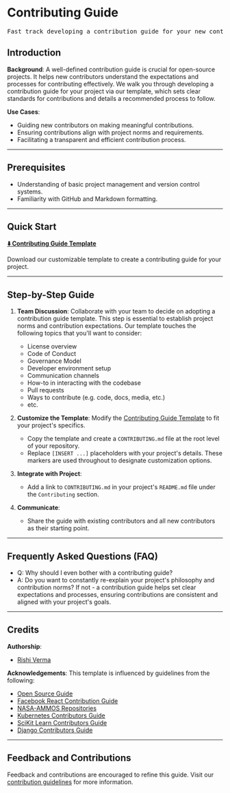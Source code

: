 # Contributing Guide

<pre align="center">Fast track developing a contribution guide for your new contributors.</pre>

## Introduction

**Background**: A well-defined contribution guide is crucial for open-source projects. It helps new contributors understand the expectations and processes for contributing effectively. We walk you through developing a contribution guide for your project via our template, which sets clear standards for contributions and details a recommended process to follow.

**Use Cases**:
- Guiding new contributors on making meaningful contributions.
- Ensuring contributions align with project norms and requirements.
- Facilitating a transparent and efficient contribution process.

---

## Prerequisites

* Understanding of basic project management and version control systems.
* Familiarity with GitHub and Markdown formatting.

---

## Quick Start

**[⬇️ Contributing Guide Template](CONTRIBUTING.md)**

Download our customizable template to create a contributing guide for your project.

---

## Step-by-Step Guide

1. **Team Discussion**: Collaborate with your team to decide on adopting a contribution guide template. This step is essential to establish project norms and contribution expectations. Our template touches the following topics that you'll want to consider:
   - License overview
   - Code of Conduct
   - Governance Model
   - Developer environment setup
   - Communication channels
   - How-to in interacting with the codebase
   - Pull requests
   - Ways to contribute (e.g. code, docs, media, etc.)
   - etc.


2. **Customize the Template**: Modify the [Contributing Guide Template](CONTRIBUTING.md) to fit your project's specifics.
   - Copy the template and create a `CONTRIBUTING.md` file at the root level of your repository.
   - Replace `[INSERT ...]` placeholders with your project's details. These markers are used throughout to designate customization options.
3. **Integrate with Project**:
   - Add a link to `CONTRIBUTING.md` in your project's `README.md` file under the `Contributing` section.
4. **Communicate**:
   - Share the guide with existing contributors and all new contributors as their starting point.

---

## Frequently Asked Questions (FAQ)

- Q: Why should I even bother with a contributing guide?
- A: Do you want to constantly re-explain your project's philosophy and contribution norms? If not - a contribution guide helps set clear expectations and processes, ensuring contributions are consistent and aligned with your project's goals.

---

## Credits 

**Authorship**:
- [Rishi Verma](https://github.com/riverma)

**Acknowledgements**:
This template is influenced by guidelines from the following:
- [Open Source Guide](https://opensource.guide/how-to-contribute/)
- [Facebook React Contribution Guide](https://reactjs.org/docs/how-to-contribute.html)
- [NASA-AMMOS Repositories](https://github.com/NASA-AMMOS)
- [Kubernetes Contributors Guide](https://github.com/kubernetes/community/tree/master/contributors/guide)
- [SciKit Learn Contributors Guide](https://scikit-learn.org/dev/developers/contributing.html)
- [Django Contributors Guide](https://docs.djangoproject.com/en/dev/internals/contributing)

---

## Feedback and Contributions

Feedback and contributions are encouraged to refine this guide. Visit our [contribution guidelines](https://nasa-ammos.github.io/slim/docs/contribute/contributing/) for more information.
